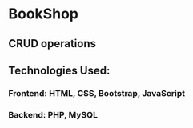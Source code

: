 # BookShop
## CRUD operations
## Technologies Used:
 ### Frontend: HTML, CSS, Bootstrap, JavaScript
 ### Backend: PHP, MySQL

